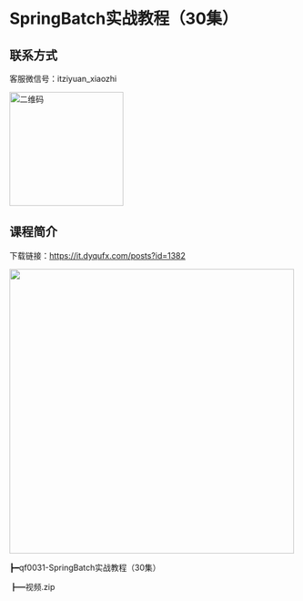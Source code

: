 # SpringBatch实战教程（30集）

## 联系方式

客服微信号：itziyuan_xiaozhi

<img src="https://ziyuanyun.oss-cn-guangzhou.aliyuncs.com/common/20240614073449/666b82192834a.jpg" width="200" height="200" alt="二维码">

## 课程简介

下载链接：https://it.dyqufx.com/posts?id=1382

<img src="https://ziyuanyun.oss-cn-guangzhou.aliyuncs.com/yun/20240515153922/664466aa7123c.jpg" width="500" alt="">

  ┣━qf0031-SpringBatch实战教程（30集）

 ┣━视频.zip

  